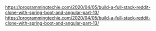 https://programmingtechie.com/2020/04/05/build-a-full-stack-reddit-clone-with-spring-boot-and-angular-part-13/
https://programmingtechie.com/2020/04/05/build-a-full-stack-reddit-clone-with-spring-boot-and-angular-part-13/
